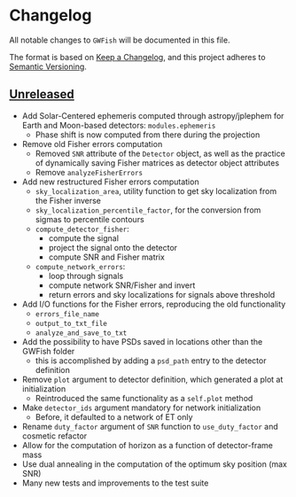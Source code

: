 # Changelog

All notable changes to `GWFish` will be documented in this file.

The format is based on [Keep a Changelog](https://keepachangelog.com/en/1.0.0/), and this project adheres to [Semantic Versioning](https://semver.org/spec/v2.0.0.html).

## [Unreleased]

- Add Solar-Centered ephemeris computed through astropy/jplephem for Earth and Moon-based detectors: `modules.ephemeris`
    - Phase shift is now computed from there during the projection
- Remove old Fisher errors computation
    - Removed `SNR` attribute of the `Detector` object, 
    as well as the practice of dynamically saving Fisher matrices as detector object attributes 
    - Remove `analyzeFisherErrors`
- Add new restructured Fisher errors computation
    - `sky_localization_area`, utility function to get sky localization from the Fisher inverse
    - `sky_localization_percentile_factor`, for the conversion from sigmas to percentile contours
    - `compute_detector_fisher`:
        - compute the signal
        - project the signal onto the detector
        - compute SNR and Fisher matrix
    - `compute_network_errors`:
        - loop through signals
        - compute network SNR/Fisher and invert
        - return errors and sky localizations for signals above threshold 
- Add I/O functions for the Fisher errors, reproducing the old functionality
    - `errors_file_name`
    - `output_to_txt_file`
    - `analyze_and_save_to_txt`
- Add the possibility to have PSDs saved in locations other than the GWFish folder 
    - this is accomplished by adding a `psd_path` entry to the detector definition
- Remove `plot` argument to detector definition, which generated a plot at initialization
    - Reintroduced the same functionality as a `self.plot` method
- Make `detector_ids` argument mandatory for network initialization
    - Before, it defaulted to a network of ET only
- Rename `duty_factor` argument of `SNR` function to `use_duty_factor` and cosmetic refactor
- Allow for the computation of horizon as a function of detector-frame mass
- Use dual annealing in the computation of the optimum sky position (max SNR)
- Many new tests and improvements to the test suite

[unreleased]: https://github.com/janosch314/GWFish/compare/main...io-refactor
